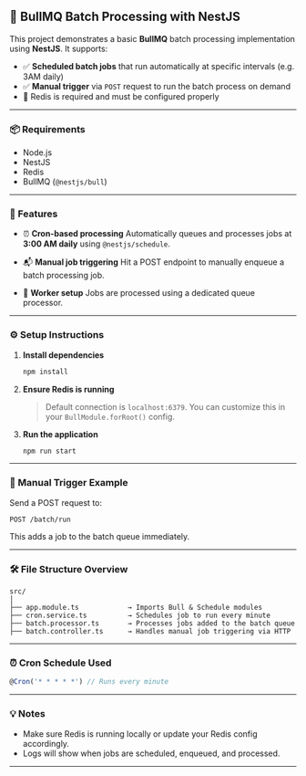 ## 🐂 BullMQ Batch Processing with NestJS

This project demonstrates a basic **BullMQ** batch processing implementation using **NestJS**. It supports:

* ✅ **Scheduled batch jobs** that run automatically at specific intervals (e.g. 3AM daily)
* ✅ **Manual trigger** via `POST` request to run the batch process on demand
* 🔧 Redis is required and must be configured properly

---

### 📦 Requirements

* Node.js
* NestJS
* Redis
* BullMQ (`@nestjs/bull`)

---

### 🚀 Features

* ⏰ **Cron-based processing**
  Automatically queues and processes jobs at **3:00 AM daily** using `@nestjs/schedule`.

* 📬 **Manual job triggering**
  Hit a POST endpoint to manually enqueue a batch processing job.

* 🧵 **Worker setup**
  Jobs are processed using a dedicated queue processor.

---

### ⚙️ Setup Instructions

1. **Install dependencies**

   ```bash
   npm install
   ```

2. **Ensure Redis is running**

   > Default connection is `localhost:6379`. You can customize this in your `BullModule.forRoot()` config.

3. **Run the application**

   ```bash
   npm run start
   ```

---

### 🧪 Manual Trigger Example

Send a POST request to:

```
POST /batch/run
```

This adds a job to the batch queue immediately.

---

### 🛠 File Structure Overview

```
src/
│
├── app.module.ts            → Imports Bull & Schedule modules
├── cron.service.ts          → Schedules job to run every minute
├── batch.processor.ts       → Processes jobs added to the batch queue
├── batch.controller.ts      → Handles manual job triggering via HTTP
```

---

### ⏰ Cron Schedule Used

```ts
@Cron('* * * * *') // Runs every minute
```

---

### 💡 Notes

* Make sure Redis is running locally or update your Redis config accordingly.
* Logs will show when jobs are scheduled, enqueued, and processed.

---